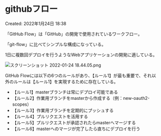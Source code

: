 # githubフロー

Created: 2022年1月24日 18:38

「GitHub Flow」は「GitHub」の開発で使用されているワークフロー。

「git-flow」に比べてシンプルな構成になっている。

1日に複数回デプロイを行うようなWebアプリケーションの開発に適している。

![スクリーンショット 2022-01-24 18.44.05.png](github%E3%83%95%E3%83%AD%E3%83%BC%20ea7a1944647d408fbeb9037cddd60ef0/%E3%82%B9%E3%82%AF%E3%83%AA%E3%83%BC%E3%83%B3%E3%82%B7%E3%83%A7%E3%83%83%E3%83%88_2022-01-24_18.44.05.png)

GitHub Flowには以下の6つのルールがあり、【ルール1】が最も重要で、それ以外のルールは【ルール1】を実現するために存在している。

- 【ルール1】masterブランチは常にデプロイ可能である
- 【ルール2】作業用ブランチをmasterから作成する（例：new-oauth2-scopes）
- 【ルール3】作業用ブランチを定期的にプッシュする
- 【ルール4】プルリクエストを活用する
- 【ルール5】プルリクエストが承認されたらmasterへマージする
- 【ルール6】masterへのマージが完了したら直ちにデプロイを行う